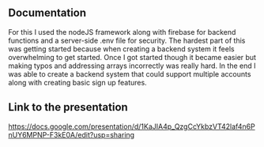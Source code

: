 ## Documentation
For this I used the nodeJS framework along with firebase for backend functions and a server-side .env file for security. The hardest part of this was getting started because when creating a backend system it feels overwhelming to get started. Once I got started though it became easier but making typos and addressing arrays incorrectly was really hard. In the end I was able to create a backend system that could support multiple accounts along with creating basic sign up features. 


## Link to the presentation ##
https://docs.google.com/presentation/d/1KaJIA4p_QzgCcYkbzVT42laf4n6PnUY6MPNP-F3kE0A/edit?usp=sharing 